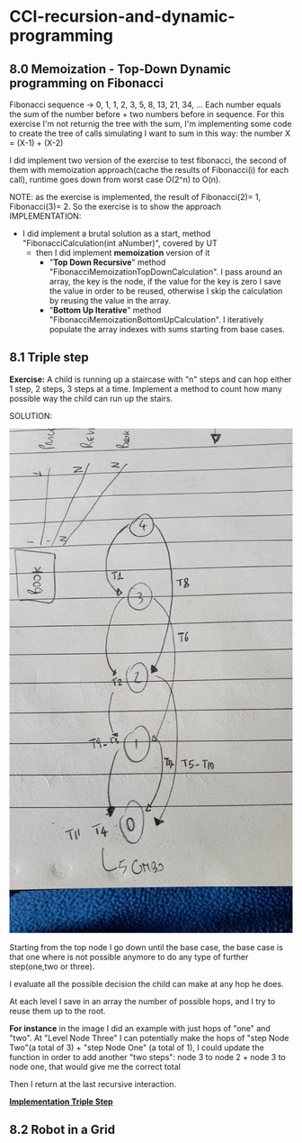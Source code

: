 # CCI-recursion-and-dynamic-programming

## 8.0 Memoization - Top-Down Dynamic programming on Fibonacci

Fibonacci sequence -> 0, 1, 1, 2, 3, 5, 8, 13, 21, 34, ... Each number equals the sum of the number before + two numbers before in sequence.
For this exercise I'm not returnig the tree with the sum, I'm implementing some code to create the tree of calls simulating I want to sum in this way: the number X = (X-1) + (X-2)

I did implement two version of the exercise to test fibonacci, the second of them with memoization approach(cache the results of Fibonacci(i) for each call), runtime goes down from worst case O(2^n) to O(n).

NOTE: as the exercise is implemented, the result of Fibonacci(2)= 1, Fibonacci(3)= 2. So the exercise is to show the approach 
IMPLEMENTATION:
- I did implement a brutal solution as a start, method "FibonacciCalculation(int aNumber)", covered by UT
  - then I did implement **memoization** version of it
    - "**Top Down Recursive**" method "FibonacciMemoizationTopDownCalculation". I pass around an array, the key is the node, if the value for the key is zero I save the value in order to be reused, otherwise I skip the calculation by reusing the value in the array.
    - "**Bottom Up Iterative**" method "FibonacciMemoizationBottomUpCalculation". I iteratively populate the array indexes with sums starting from base cases. 

## 8.1 Triple step
**Exercise:** A child is running up a staircase with "n" steps and can hop either 1 step, 2 steps, 3 steps at a time. Implement a method to count how many possible way the child can run up the stairs.

SOLUTION:

![Image description](https://github.com/lucafilippodangelo/CCI-recursion-and-dynamic-programming/blob/master/RecursionAndDynamicProgramming/RecursionAndDynamicProgramming/Images/TripleStep_exampleWithTwoHopsAndDepthFour.jpg)

Starting from the top node I go down until the base case, the base case is that one where is not possible anymore to do any type of further step(one,two or three). 

I evaluate all the possible decision the child can make at any hop he does.

At each level I save in an array the number of possible hops, and I try to reuse them up to the root. 

**For instance** in the image I did an example with just hops of "one" and "two". At "Level Node Three" I can potentially make the hops of "step Node Two"(a total of 3) + "step Node One" (a total of 1), I could update the function in order to add another "two steps": node 3 to node 2 + node 3 to node one, that would give me the correct total

Then I return at the last recursive interaction.


[**Implementation Triple Step**](https://github.com/lucafilippodangelo/CCI-recursion-and-dynamic-programming/blob/master/RecursionAndDynamicProgramming/RecursionAndDynamicProgramming/8.1_TripleStep.cs)

## 8.2 Robot in a Grid